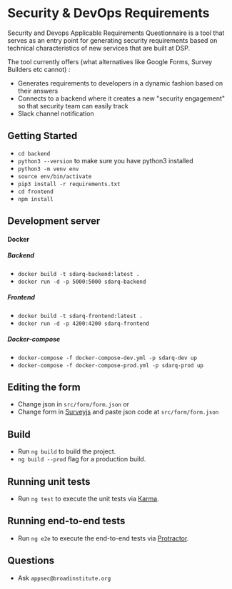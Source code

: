 # Security & DevOps Requirements 

Security and Devops Applicable Requirements Questionnaire is a tool that serves as an entry point
for generating security requirements based on technical characteristics of new services that are 
built at DSP. 


The tool currently offers (what alternatives like Google Forms, Survey Builders etc cannot) :
- Generates requirements to developers in a dynamic fashion based on their answers
- Connects to a backend where it creates a new "security engagement" so that security team can easily track 
- Slack channel notification 

## Getting Started 

* ``cd backend``
*  ``python3 --version`` to make sure you have python3 installed
* ``python3 -m venv env``
* ``source env/bin/activate``
* ``pip3 install -r requirements.txt``
* ``cd frontend``
* ``npm install``

## Development server

#### Docker
##### Backend
* ``docker build -t sdarq-backend:latest .``
* ``docker run -d -p 5000:5000 sdarq-backend``

##### Frontend
* ``docker build -t sdarq-frontend:latest .``
* ``docker run -d -p 4200:4200 sdarq-frontend``

##### Docker-compose
* ``docker-compose -f docker-compose-dev.yml -p sdarq-dev up``
* ``docker-compose -f docker-compose-prod.yml -p sdarq-prod up``

## Editing the form
* Change json in ``src/form/form.json``  or 
* Change form in [Surveyjs](https://surveyjs.io/create-survey/) and paste json code at ``src/form/form.json``

## Build

* Run `ng build` to build the project. 
* `ng build --prod` flag for a production build.

## Running unit tests

* Run `ng test` to execute the unit tests via [Karma](https://karma-runner.github.io).

## Running end-to-end tests

* Run `ng e2e` to execute the end-to-end tests via [Protractor](http://www.protractortest.org/).

## Questions

* Ask `appsec@broadinstitute.org`




